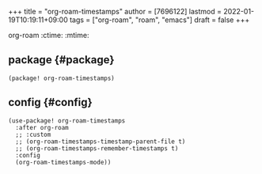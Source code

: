 +++
title = "org-roam-timestamps"
author = [7696122]
lastmod = 2022-01-19T10:19:11+09:00
tags = ["org-roam", "roam", "emacs"]
draft = false
+++

org-roam :ctime: :mtime:  


## package {#package}

```elisp
(package! org-roam-timestamps)
```


## config {#config}

```elisp
(use-package! org-roam-timestamps
  :after org-roam
  ;; :custom
  ;; (org-roam-timestamps-timestamp-parent-file t)
  ;; (org-roam-timestamps-remember-timestamps t)
  :config
  (org-roam-timestamps-mode))
```
